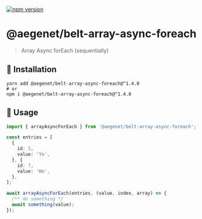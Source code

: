 [![npm version](https://img.shields.io/npm/v/@aegenet/belt-array-async-foreach.svg)](https://www.npmjs.com/package/@aegenet/belt-array-async-foreach)
<br>

# @aegenet/belt-array-async-foreach

> Array Async forEach (sequentially)

## 💾 Installation

```shell
yarn add @aegenet/belt-array-async-foreach@^1.4.0
# or
npm i @aegenet/belt-array-async-foreach@^1.4.0
```

## 📝 Usage

```typescript
import { arrayAsyncForEach } from '@aegenet/belt-array-async-foreach';

const entries = [
  {
    id: 5,
    value: 'Yo',
  }, {
    id: 7,
    value: 'Ho',
  },
];

await arrayAsyncForEach(entries, (value, index, array) => {
  /** do something */
  await something(value);
});

```
